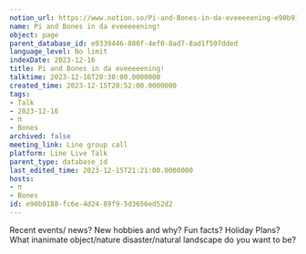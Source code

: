 ```yaml
---
notion_url: https://www.notion.so/Pi-and-Bones-in-da-eveeeeening-e90b9188fc6e4d2489f95d3656ed52d2
name: Pi and Bones in da eveeeeening!
object: page
parent_database_id: e9339446-880f-4ef0-8ad7-8ad1f507dded
language_level: No limit
indexDate: 2023-12-16
title: Pi and Bones in da eveeeeening!
talktime: 2023-12-16T20:30:00.0000000
created_time: 2023-12-15T20:52:00.0000000
tags:
- Talk
- 2023-12-16
- π
- Bones
archived: false
meeting_link: Line group call
platform: Line Live Talk
parent_type: database_id
last_edited_time: 2023-12-15T21:21:00.0000000
hosts:
- π
- Bones
id: e90b9188-fc6e-4d24-89f9-5d3656ed52d2
---
```



Recent events/ news?
New hobbies and why?
Fun facts? 
Holiday Plans?
What inanimate object/nature disaster/natural landscape do you want to be?























